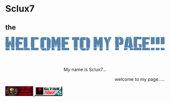 # Sclux7
## the

<div align="center">
  <img src="./assets/welcomepage.png" style="max-width: 100%;" alt="the page" />
  <br />
  <br />
  <br />
  <p> My name is Sclux7... </p>
  <div align="right">
    <p>welcome to my page.....</p>
</div>

<div align="left">
    <a href="https://sclux7.world/>CLICK MY LINK!!!!!!!!!!!!!!!</a>
    <br />
    <br />
    <br />
</div>



<img src="./assets/d666.gif" height=31 />
<img src="./assets/gif_necro.gif" height=31 />
<img src="./assets/go2hellnow.gif" height=31 />

